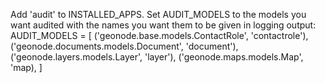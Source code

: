 Add 'audit' to INSTALLED_APPS.
Set AUDIT_MODELS to the models you want audited with the names you want them to be given in logging output:
    AUDIT_MODELS = [
        ('geonode.base.models.ContactRole', 'contactrole'), ('geonode.documents.models.Document', 'document'),
        ('geonode.layers.models.Layer', 'layer'), ('geonode.maps.models.Map', 'map),
    ]
